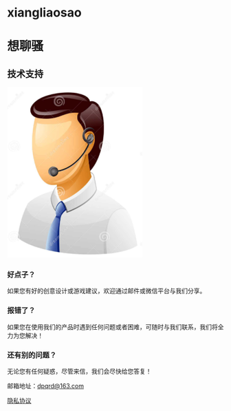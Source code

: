 # xiangliaosao


# 想聊骚

## 技术支持

 ![image](https://github.com/ce43236716/chengrenyeyue/raw/master/call_man.png)

### 好点子？

如果您有好的创意设计或游戏建议，欢迎通过邮件或微信平台与我们分享。

### 报错了？

如果您在使用我们的产品时遇到任何问题或者困难，可随时与我们联系，我们将全力为您解决！

### 还有别的问题？

无论您有任何疑惑，尽管来信，我们会尽快给您答复！

邮箱地址：dpqrd@163.com

[隐私协议](https://github.com/ce43236716/chengrenyeyue/raw/master/privacy.cmd)
